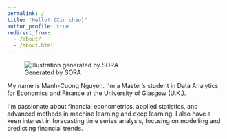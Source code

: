 ```yaml
---
permalink: /
title: "Hello! (Xin chào)"
author_profile: true
redirect_from: 
  - /about/
  - /about.html
---
```

<figure class="align-right" style="width:300px;">
  <img src="/manhcuong.github.io/images/about1.webp" alt="Illustration generated by SORA">
  <figcaption>Generated by SORA</figcaption>
</figure>

My name is Manh-Cuong Nguyen. I'm a Master’s student in Data Analytics for Economics and Finance at the University of Glasgow (U.K.). 

I'm passionate about financial econometrics, applied statistics, and advanced methods in machine learning and deep learning. I also have a keen interest in forecasting time series analysis, focusing on modelling and predicting financial trends.

